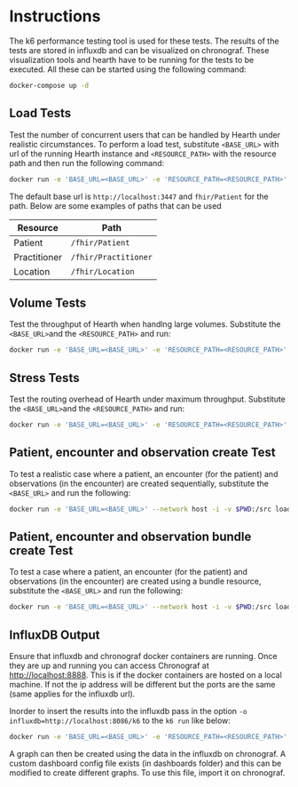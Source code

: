 # Instructions

The k6 performance testing tool is used for these tests. The results of the tests are stored in influxdb and can be visualized on chronograf. These visualization tools and hearth have to be running for the tests to be executed. All these can be started using the following command:

```bash
docker-compose up -d
```

## Load Tests

Test the number of concurrent users that can be handled by Hearth under
realistic circumstances. To perform a load test, substitute `<BASE_URL>` with url of the running Hearth instance and `<RESOURCE_PATH>` with the resource path and then run the following command:

```bash
docker run -e 'BASE_URL=<BASE_URL>' -e 'RESOURCE_PATH=<RESOURCE_PATH>' --network host -i -v $PWD:/src loadimpact/k6 run /src/load.js
```

The default base url is `http://localhost:3447` and `fhir/Patient` for the path. Below are some examples of paths that can be used

| Resource     | Path                        |
| ------------ | --------------------------- |
| Patient      | `/fhir/Patient`             |
| Practitioner | `/fhir/Practitioner`        |
| Location     | `/fhir/Location`            |

## Volume Tests

Test the throughput of Hearth when handlng large volumes. Substitute the `<BASE_URL>`and the `<RESOURCE_PATH>` and run:

```bash
docker run -e 'BASE_URL=<BASE_URL>' -e 'RESOURCE_PATH=<RESOURCE_PATH>' --network host -i -v $PWD:/src loadimpact/k6 run /src/volume.js
```

## Stress Tests

Test the routing overhead of Hearth under maximum throughput. Substitute the `<BASE_URL>`and the `<RESOURCE_PATH>` and run:

```bash
docker run -e 'BASE_URL=<BASE_URL>' -e 'RESOURCE_PATH=<RESOURCE_PATH>' --network host -i -v $PWD:/src loadimpact/k6 run /src/stress.js
```

## Patient, encounter and observation create Test

To test a realistic case where a patient, an encounter (for the patient) and observations (in the encounter) are created sequentially, substitute the `<BASE_URL>` and run the following:

```bash
docker run -e 'BASE_URL=<BASE_URL>' --network host -i -v $PWD:/src loadimpact/k6 run /src/patient-encounter-observation-create.js
```

## Patient, encounter and observation bundle create Test

To test a case where a patient, an encounter (for the patient) and observations (in the encounter) are created using a bundle resource, substitute the `<BASE_URL>` and run the following:

```bash
docker run -e 'BASE_URL=<BASE_URL>' --network host -i -v $PWD:/src loadimpact/k6 run /src/patient-encounter-observation-bundle-create.js
```

## InfluxDB Output

Ensure that influxdb and chronograf docker containers are running. Once they are up and running you can access Chronograf at <http://localhost:8888>. This is if the docker containers are hosted on a local machine. If not the ip address will be different but the ports are the same (same applies for the influxdb url).

Inorder to insert the results into the influxdb pass in the option `-o influxdb=http://localhost:8086/k6` to the `k6 run` like below:

```bash
docker run -e 'BASE_URL=<BASE_URL>' -e 'RESOURCE_PATH=<RESOURCE_PATH>' --network host -i -v $PWD:/src loadimpact/k6 -o influxdb=http://localhost:8086/k6 run /src/load.js
```

A graph can then be created using the data in the influxdb on chronograf. A custom dashboard config file exists (in dashboards folder) and this can be modified to create different graphs. To use this file, import it on chronograf.
